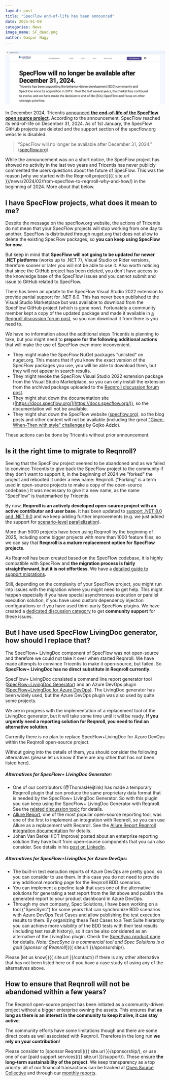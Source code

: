 ```yaml
---
layout: post
title: "SpecFlow end-of-life has been announced"
date: 2025-01-09
categories: News
image_name: SF_dead.png
author: Gaspar Nagy
---
```


![SF Dead](/assets/images/SF_dead.png)

In December 2024, Tricentis [announced **the end-of-life of the SpecFlow open source project**](https://support-hub.tricentis.com/open?number=NEW0001432&id=post). According to the announcement, SpecFlow reached its end-of-life on December 31, 2024. As of 1st January, the SpecFlow GitHub projects are deleted and the support section of the specflow.org website is disabled.

> "SpecFlow will no longer be available after December 31, 2024." ([specflow.org](https://specflow.org/))

<!--more-->

While the announcement was on a short notice, the SpecFlow project has showed no activity in the last two years and Tricentis has never publicly commented the users questions about the future of SpecFlow. This was the reason [why we started with the Reqnroll project]({{ site.url }}/news/2024/02/from-specflow-to-reqnroll-why-and-how/) in the beginning of 2024. More about that below.

## I have SpecFlow projects, what does it mean to me?

Despite the message on the specflow.org website, the actions of Tricentis do not mean that your SpecFlow projects will stop working from one day to another. SpecFlow is distributed through nuget.org that does not allow to delete the existing SpecFlow packages, so **you can keep using SpecFlow for now**.

But keep in mind that **SpecFlow will not going to be updated for newer .NET platforms** (works up to .NET 7), Visual Studio or Rider versions, therefore sooner or later you will not be able to use it. Also worth noticing that since the GitHub project has been deleted, you don't have access to the knowledge base of the SpecFlow issues and you cannot submit and issue to GitHub related to SpecFlow.

There has been an update to the SpecFlow Visual Studio 2022 extension to provide partial support for .NET 8.0. This has never been published to the Visual Studio Marketplace but was available to download from the SpecFlow GitHub project (which is gone now). Fortunately a community member kept a copy of the updated package and made it available in [a Reqnroll discussion forum post](https://github.com/orgs/reqnroll/discussions/359#discussioncomment-11624656), so you can download it from there is you need to.

We have no information about the additional steps Tricentis is planning to take, but you might need to **prepare** **for** **the following additional actions** that will make the use of SpecFlow even more inconvenient.

* They might make the SpecFlow NuGet packages "unlisted" on nuget.org. This means that if you know the exact version of the SpecFlow packages you use, you will be able to download them, but they will not appear in search results.
* They might revoke the SpecFlow Visual Studio 2022 extension package from the Visual Studio Marketplace, so you can only install the extension from the archived package uploaded to the [Reqnroll discussion forum post](https://github.com/orgs/reqnroll/discussions/359#discussioncomment-11624656).
* They might shut down the documentation site ([https://docs.specflow.org/](https://docs.specflow.org/)), so the documentation will not be available.
* They might shut down the SpecFlow website ([specflow.org](https://specflow.org/)), so the blog posts and other content will not be available (including the great ["Given-When-Then with style" challenges](https://specflow.org/learn/given-when-then-with-style/) by Gojko Adzic).

These actions can be done by Tricentis without prior announcement.

## Is it the right time to migrate to Reqnroll?

Seeing that the SpecFlow project seemed to be abandoned and as we failed to convince Tricentis to give back the SpecFlow project to the community if they don’t want to support it, in the beginning of 2024 we "forked" the project and rebooted it under a new name: Reqnroll. ("Forking" is a term used in open-source projects to make a copy of the open-source codebase.) It was necessary to give it a new name, as the name "SpecFlow" is trademarked by Tricentis.

By now, **Reqnroll is an actively developed open-source project with an active contributor and user base**. It has been updated to [support .NET 8.0 and .NET 9.0](https://docs.reqnroll.net/latest/installation/compatibility.html) and we keep adding further improvements (e.g. we just added the support for [scenario-level parallelization](https://docs.reqnroll.net/latest/execution/parallel-execution.html)).

More than 5000 projects have been using Reqnroll by the beginning of 2025, including some bigger projects with more than 1000 feature files, so we can say that **Reqnroll is a mature replacement option for SpecFlow projects**.

As Reqnroll has been created based on the SpecFlow codebase, it is highly compatible with SpecFlow and **the migration process is fairly straightforward, but it is not effortless**. We have a [detailed guide to support migrations](https://docs.reqnroll.net/latest/guides/migrating-from-specflow.html).

Still, depending on the complexity of your SpecFlow project, you might run into issues with the migration where you might need to get help. This might happen especially if you have special asynchronous execution or parallel execution solution, if you have used custom dependency injection configurations or if you have used third-party SpecFlow plugins. We have created a [dedicated discussion category](https://github.com/orgs/reqnroll/discussions/categories/specflow-migration-q-a) to get **community support** for these issues.

## But I have used SpecFlow LivingDoc generator, how should I replace that?

The SpecFlow+ LivingDoc component of SpecFlow was not open-source and therefore we could not take it over when started Reqnroll. We have made attempts to convince Tricentis to make it open-source, but failed. So **SpecFlow+ LivingDoc has no direct substitute in Reqnroll currently**.

SpecFlow+ LivingDoc consisted a command line report generator tool ([SpecFlow+LivingDoc Generator](https://www.nuget.org/packages/SpecFlow.Plus.LivingDoc.CLI)) and an Azure DevOps plugin ([SpecFlow+LivingDoc for Azure DevOps](https://marketplace.visualstudio.com/items?itemName=techtalk.techtalk-specflow-plus)). The LivingDoc generator has been widely used, but the Azure DevOps plugin was also used by quite some projects.

We are in progress with the implementation of a replacement tool of the LivingDoc generator, but it will take some time until it will be ready. **If you urgently need a reporting solution for Reqnroll, you need to find an alternative solution**.

Currently there is no plan to replace SpecFlow+LivingDoc for Azure DevOps within the Reqnroll open-source project.

Without going into the details of them, you should consider the following alternatives (please let us know if there are any other that has not been listed here).

##### Alternatives for SpecFlow+ LivingDoc Generator:

*   One of our contributors (@ThomasHeijtink) has made a temporary Reqnroll plugin that can produce the same proprietary data format that is needed by the SpecFlow+ LivingDoc Generator. So with this plugin you can keep using the SpecFlow+ LivingDoc Generator with Reqnroll. See the [related discussion topic](https://github.com/orgs/reqnroll/discussions/68) for details.
*   [Allure Report](https://allurereport.org/), one of the most popular open-source reporting tool, was one of the first to implement an integration with Reqnroll, so you can use Allure as a replacement with Reqnroll. See the [Allure Report Reqnroll integration documentation](https://allurereport.org/docs/reqnroll/) for details.
*   Johan Van Berkel (ICT Improve) posted about an enterprise reporting solution they have built from open-source components that you can also consider. See details in his [post on LinkedIn](https://www.linkedin.com/pulse/takes-village-johan-van-berkel-bofre/).

##### Alternatives for SpecFlow+LivingDoc for Azure DevOps:

*   The built-in test execution reports of Azure DevOps are pretty good, so you can consider to use them. In this case you do not need to provide any additional reporting page for the Reqnroll BDD scenarios.
*   You can implement a pipeline task that uses one of the alternative solutions for generating a test report from the list above and publish the generated report to your product dashboard in Azure DevOps.
*   Through my own company, Spec Solutions, I have been working on a tool ("SpecSync") for some years that can synchronize BDD scenarios with Azure DevOps Test Cases and allow publishing the test execution results to them. By organizing these Test Cases to a Test Suite hierarchy you can achieve more visibility of the BDD tests with their test results (including test result history), so it can be also considered as an alternative of the LivingDoc plugin. Check the [SpecSync product page](https://www.specsolutions.eu/specsync/) for details. _Note: SpecSync is a commercial tool and Spec Solutions is a gold_ [_sponsor of Reqnroll_]({{ site.url }}/sponsorship/)_._

Please [let us know]({{ site.url }}/contact/) if there is any other alternative that has not been listed here or if you have a case study of using any of the alternatives above.

## How to ensure that Reqnroll will not be abandoned within a few years?

The Reqnroll open-source project has been initiated as a community-driven project without a bigger enterprise owning the assets. This ensures that **as long as there is an interest in the community to keep it alive, it can stay active**.

The community efforts have some limitations though and there are some direct costs as well associated with Reqnroll. Therefore in the long run **we rely on your contribution**!

Please consider to [sponsor Reqnroll]({{ site.url }}/sponsorship/), or use one of our [paid support services]({{ site.url }}/support/). These ensure **the long-term sustainability of the project**. We keep transparency as a top priority: all of our financial transactions can be tracked at [Open Source Collective](https://opencollective.com/reqnroll) and through our [monthly reports](https://github.com/orgs/reqnroll/discussions/categories/announcements?discussions_q=is%3Aopen+category%3AAnnouncements+label%3Atransparency).
